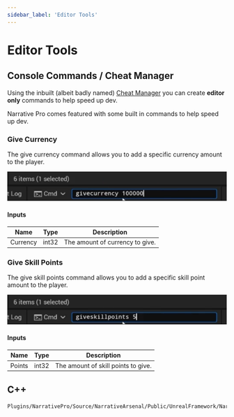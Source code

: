 ```yaml
---
sidebar_label: 'Editor Tools'
---
```


# Editor Tools

## Console Commands / Cheat Manager

Using the inbuilt (albeit badly named) [Cheat Manager](https://benui.ca/unreal/cheatmanager/) you can create **editor only** commands to help speed up dev.

Narrative Pro comes featured with some built in commands to help speed up dev.

### Give Currency

The give currency command allows you to add a specific currency amount to the player.

![cheatmanager-givecurrency.png](/img/pro/editor-tools/cheatmanager-givecurrency.png)

#### Inputs

| Name        | Type                                   | Description                                                                                 |
|-------------|----------------------------------------|---------------------------------------------------------------------------------------------|
| Currency    | int32                                  | The amount of currency to give.                                                             |

### Give Skill Points

The give skill points command allows you to add a specific skill point amount to the player.

![cheatmanager-giveskillpoints.png](/img/pro/editor-tools/cheatmanager-giveskillpoints.png)

#### Inputs

| Name   | Type                                   | Description                         |
|--------|----------------------------------------|-------------------------------------|
| Points | int32                                  | The amount of skill points to give. |

## C++

```
Plugins/NarrativePro/Source/NarrativeArsenal/Public/UnrealFramework/NarrativeCheatManager.h
```